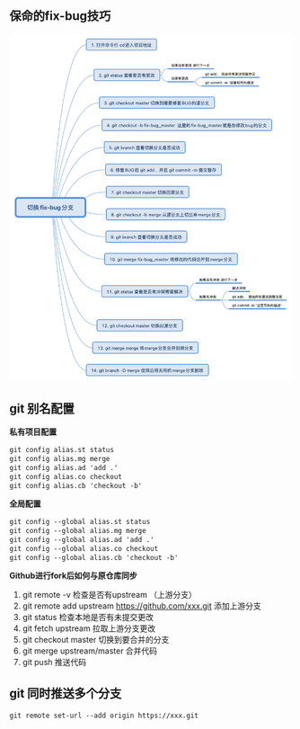 ## 保命的fix-bug技巧

![](./切换fix-bug分支.png)


## git 别名配置

**私有项目配置**
```
git config alias.st status
git config alias.mg merge
git config alias.ad 'add .'
git config alias.co checkout
git config alias.cb 'checkout -b'
```

**全局配置**
```
git config --global alias.st status
git config --global alias.mg merge
git config --global alias.ad 'add .'
git config --global alias.co checkout
git config --global alias.cb 'checkout -b'
```

**Github进行fork后如何与原仓库同步**

1. git remote -v 检查是否有upstream （上游分支）
2. git remote add upstream https://github.com/xxx.git 添加上游分支
3. git status 检查本地是否有未提交更改
4. git fetch upstream 拉取上游分支更改
5. git checkout master 切换到要合并的分支
6. git merge upstream/master 合并代码
7. git push 推送代码

## git 同时推送多个分支

```
git remote set-url --add origin https://xxx.git
```